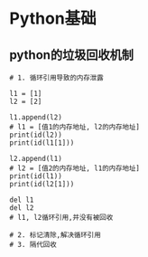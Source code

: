 # Python基础

## python的垃圾回收机制

```shell
# 1. 循环引用导致的内存泄露

l1 = [1]
l2 = [2]

l1.append(l2)
# l1 = [值1的内存地址, l2的内存地址]
print(id(l2))
print(id(l1[1]))

l2.append(l1)
# l2 = [值2的内存地址, l1的内存地址]
print(id(l1))
print(id(l2[1]))

del l1
del l2
# l1, l2循环引用,并没有被回收

# 2. 标记清除,解决循环引用
# 3. 隔代回收
```
